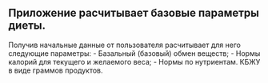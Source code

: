 ## Приложение расчитывает базовые параметры диеты. 
Получив начальные данные от пользователя расчитывает для него следующие параметры:
    - Базальный (базовый) обмен веществ;
    - Нормы калорий для текущего и желаемого веса;
    - Нормы по нутриентам. КБЖУ в виде граммов продуктов.
